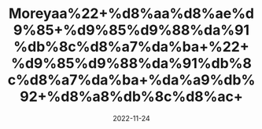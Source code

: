 ---
title: 'Moreyaa%22+%d8%aa%d8%ae%d9%85+%d9%85%d9%88%da%91%db%8c%d8%a7%da%ba+%22+%d9%85%d9%88%da%91%db%8c%d8%a7%da%ba+%da%a9%db%92+%d8%a8%db%8c%d8%ac+'
date: '2022-11-24' 
metatag: '' 
inventory: '0' 
draft: false 
# meta description 
shortDescripton: ''
description: 'Seed+%d8%aa%d8%ae%d9%85++%d8%a8%db%8c%d8%ac'
longdescription: ''
tags: ''
brand: ''
subCategory: ''
unit: '10 gm-Pk'
sellCount: '0'
featured: False
# product Price
price: '20.0'
# Product Short Description
shortDescription: ''
productID: 'CD81095C-364A-ED11-996A-005056B3A416'
type: 'products'
category: 'Seed+%d8%aa%d8%ae%d9%85++%d8%a8%db%8c%d8%ac' 
thumnailproduct: 'https://eraconnect.blob.core.windows.net/product-images/aminsaddiquidawakhana/4db726c0-f56e-4dac-a9d8-e07c7c266d5a.webp' 
images:
  - image: 'https://eraconnect.blob.core.windows.net/product-images/aminsaddiquidawakhana/4db726c0-f56e-4dac-a9d8-e07c7c266d5a.webp'  
Variants:
---